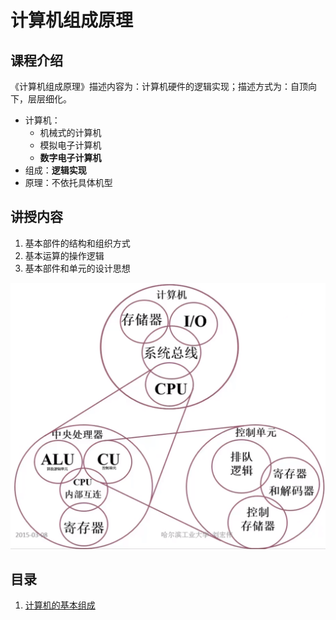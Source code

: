 # 计算机组成原理

## 课程介绍
《计算机组成原理》描述内容为：计算机硬件的逻辑实现；描述方式为：自顶向下，层层细化。

* 计算机：
  * 机械式的计算机
  * 模拟电子计算机
  * **数字电子计算机**
* 组成：**逻辑实现**
* 原理：不依托具体机型

## 讲授内容
1. 基本部件的结构和组织方式
2. 基本运算的操作逻辑
3. 基本部件和单元的设计思想

![readme+20231111170848](https://raw.githubusercontent.com/loli0con/picgo/master/images/readme%2B20231111170848.png%2B2023-11-11-17-08-49)

## 目录
1. [计算机的基本组成](计算机的基本组成.md)